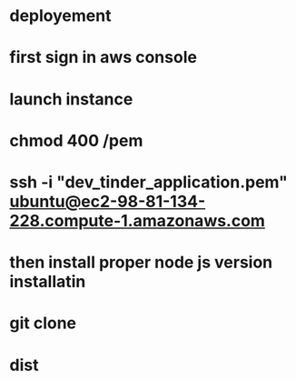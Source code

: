 # deployement
# first sign in aws console 
# launch instance
# chmod 400 <secret>/pem
# ssh -i "dev_tinder_application.pem" ubuntu@ec2-98-81-134-228.compute-1.amazonaws.com
# then install proper node js version installatin
# git clone 
# dist 
